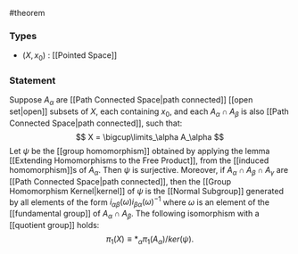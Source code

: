 #theorem
### Types
- $(X, x_0)$ : [[Pointed Space]]
### Statement
Suppose $A_\alpha$ are [[Path Connected Space|path connected]] [[open set|open]] subsets of $X$, each containing $x_0$, and each $A_\alpha \cap A_\beta$ is also [[Path Connected Space|path connected]], such that:
$$
X = \bigcup\limits_\alpha A_\alpha
$$
Let $\psi$ be the [[group homomorphism]] obtained by applying the lemma [[Extending Homomorphisms to the Free Product]], from the [[induced homomorphism]]s of $A_\alpha$.
Then $\psi$ is surjective. Moreover, if $A_\alpha \cap A_\beta \cap A_\gamma$ are [[Path Connected Space|path connected]], then the [[Group Homomorphism Kernel|kernel]] of $\psi$ is the [[Normal Subgroup]] generated by all elements of the form $i_{\alpha\beta}\left(\omega\right)i_{\beta\alpha}\left(\omega\right)^{-1}$ where $\omega$ is an element of the [[fundamental group]] of $A_\alpha \cap A_\beta$.
The following isomorphism with a [[quotient group]] holds:
$$
\pi_1\left(X\right) \equiv *_\alpha \pi_1\left(A_\alpha\right)/ker(\psi).
$$